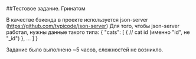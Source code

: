 ##Тестовое задание. Гринатом

В качестве бэкенда в проекте используется json-server (https://github.com/typicode/json-server)
Для того, чтобы json-server работал, нужны данные такого типа:
{
  "cats": [
    {
      // cat
      id (именно "id", не "_id")
    },
    ... 
  ]
}

Задание было выполнено ~5 часов, сложностей не возникло.
